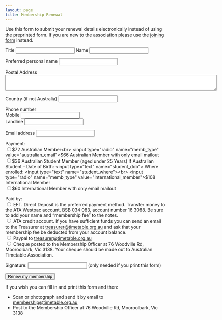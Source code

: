 ```yaml
---
layout: page
title: Membership Renewal
---
```

Use this form to submit your renewal details electronically instead of using the preprinted form. If you are new to the association please use the [joining form](membship.html) instead.

<form accept-charset="UTF-8" action="mail.php" method="POST">
  <p>Title <input type="text" name="title"> Name <input type="text" name="name"><p>
  <p>Preferred personal name <input type="text" name="preferred_name"></p>
  <p>Postal Address <textarea rows="3" cols="80" name="postal_address"></textarea>
  <p>Country (if not Australia) <input type="text" name="country"></p>
  <p>Phone number<br>
     Mobile <input type="text" name="mobile"><br>
     Landline <input type="text" name="landline"><br>
  </p>
  <p>Email address <input type="email" name="email"></p>

  Payment:<br>
  <input type="radio" name="memb_type" value="australian_member">$72  Australian Member<br>
   <input type="radio" name="memb_type" value="australian_email">$66  Australian Member with only email mailout<br>
  <input type="radio" name="memb_type" value="australian_student">$36  Australian Student Member (aged under 25 Years) If Australian Student – Date of Birth: <input type="text" name="student_dob"> Where enrolled:  <input type="text" name="student_where"><br>
  <input type="radio" name="memb_type" value="international_member">$108 International Member<br>
  <input type="radio" name="memb_type" value="international_email">$60 International Member with only email mailout

Paid by:<br>
<input type="radio" name="payment_type" value="EFT"> EFT. Direct Deposit is the preferred payment method.  Transfer money to the ATA Westpac account, BSB 034 083, account number 16 3088.  Be sure to add your name and “membership fee” to the notes.<br>
<input type="radio" name="payment_type" value="credit"> ATA credit account. If you have sufficient funds you can send an email to the Treasurer at <treasurer@timetable.org.au> and ask that your membership fee be deducted from your account balance.<br>
<input type="radio" name="payment_type" value="Paypal"> Paypal to [treasurer@timetable.org.au](mailto:treasurer@timetable.org.au)<br>
<input type="radio" name="payment_type" value="Cheque"> Cheque posted to the Membership Officer at 76 Woodville Rd, Mooroolbark, Vic 3138. Your cheque should be made out to Australian Timetable Association.

Signature: <input type="text" name="signature"> (only needed if you print this form)

  <input type="hidden" name="utf8" value="✓">
  <button type="submit">Renew my membership</button>
</form>

<p>If you wish you can
fill in and print this form and then:

* Scan or photograph and send it by email to [membership@timetable.org.au](mailto:membership@timetable.org.au)
* Post to the Membership Officer at 76 Woodville Rd, Mooroolbark, Vic 3138
